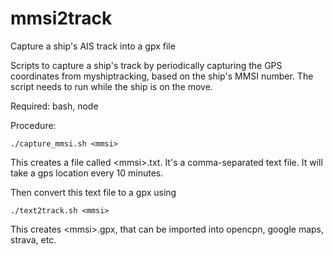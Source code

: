 # mmsi2track
Capture a ship's AIS track into a gpx file

Scripts to capture a ship's track by periodically capturing the GPS coordinates from myshiptracking, based on the ship's MMSI number.
The script needs to run while the ship is on the move.

Required: bash, node

Procedure:

	./capture_mmsi.sh <mmsi>

This creates a file called \<mmsi\>.txt. It's a comma-separated text file. It will take a gps location every 10 minutes.

Then convert this text file to a gpx using 

	./text2track.sh <mmsi>

This creates \<mmsi\>.gpx, that can be imported into opencpn, google maps, strava, etc.
